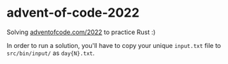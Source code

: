 # advent-of-code-2022

Solving [adventofcode.com/2022](https://adventofcode.com/2022) to practice Rust :)

In order to run a solution, you'll have to copy your unique `input.txt` file to `src/bin/input/` as `day{N}.txt`.
